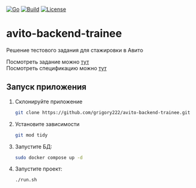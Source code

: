 [![Go](https://img.shields.io/badge/Go-1.24-blue?logo=go)](https://go.dev/)
[![Build](https://img.shields.io/github/actions/workflow/status/grigory222/avito-backend-trainee/go.yml?branch=main)](https://github.com/grigory222/avito-backend-trainee/actions)
[![License](https://img.shields.io/github/license/grigory222/avito-backend-trainee)](LICENSE)

# avito-backend-trainee
Решение тестового задания для стажировки в Авито

Посмотреть задание можно [тут](docs/Backend-trainee-assignment-spring-2025.md) \
Посмотреть спецификацию можно [тут](docs/swagger.yaml)

## Запуск приложения
1. Склонируйте приложение
    ```bash
   git clone https://github.com/grigory222/avito-backend-trainee.git
    ```
2. Установите зависимости
    ```bash
   git mod tidy
    ```
3. Запустите БД:
    ```bash
   sudo docker compose up -d
    ```
4. Запустите проект:
    ```bash
   ./run.sh
    ```
